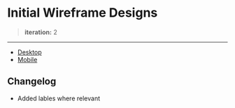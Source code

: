 # Initial Wireframe Designs

> **iteration:** 2

---

* [Desktop](./desktop)
* [Mobile](./mobile)

## Changelog

* Added lables where relevant

